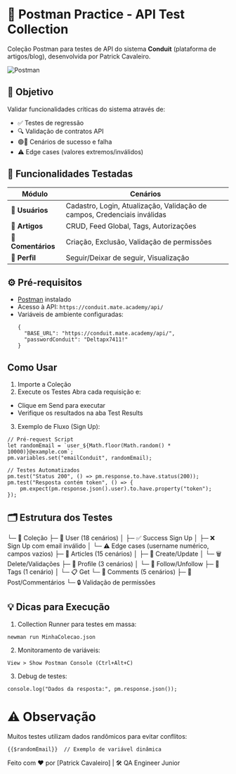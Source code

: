 # 🚀 Postman Practice - API Test Collection

Coleção Postman para testes de API do sistema **Conduit** (plataforma de artigos/blog), desenvolvida por Patrick Cavaleiro.

![Postman](https://img.shields.io/badge/Postman-FF6C37?style=for-the-badge&logo=postman&logoColor=white)

## 📌 Objetivo

Validar funcionalidades críticas do sistema através de:
- ✅ Testes de regressão
- 🔍 Validação de contratos API
- 🟢🔴 Cenários de sucesso e falha
- ⚠️ Edge cases (valores extremos/inválidos)

## 🧩 Funcionalidades Testadas

| Módulo       | Cenários                                                                 |
|--------------|--------------------------------------------------------------------------|
| **👤 Usuários** | Cadastro, Login, Atualização, Validação de campos, Credenciais inválidas|
| **📝 Artigos**  | CRUD, Feed Global, Tags, Autorizações                                    |
| **💬 Comentários**| Criação, Exclusão, Validação de permissões                             |
| **👥 Perfil**   | Seguir/Deixar de seguir, Visualização                                   |

## ⚙️ Pré-requisitos

- [Postman](https://www.postman.com/downloads/) instalado
- Acesso à API: `https://conduit.mate.academy/api/`
- Variáveis de ambiente configuradas:
  ```
  {
    "BASE_URL": "https://conduit.mate.academy/api/",
    "passwordConduit": "Deltapx7411!"
  }
  ```

## Como Usar

1. Importe a Coleção
2. Execute os Testes
  Abra cada requisição e:
  - Clique em Send para executar
  - Verifique os resultados na aba Test Results

3. Exemplo de Fluxo (Sign Up):
```
// Pré-request Script
let randomEmail = `user_${Math.floor(Math.random() * 10000)}@example.com`;
pm.variables.set("emailConduit", randomEmail);

// Testes Automatizados
pm.test("Status 200", () => pm.response.to.have.status(200));
pm.test("Resposta contém token", () => {
    pm.expect(pm.response.json().user).to.have.property("token");
});
```

## 🗂️ Estrutura dos Testes

└─ 📂 Coleção
   ├─ 📂 User (18 cenários)
   │  ├─ ✅ Success Sign Up
   │  ├─ ❌ Sign Up com email inválido
   │  └─ ⚠️ Edge cases (username numérico, campos vazios)
   ├─ 📂 Articles (15 cenários)
   │  ├─ 📝 Create/Update
   │  └─ 🗑️ Delete/Validações
   ├─ 📂 Profile (3 cenários)
   │  └─ 📝 Follow/Unfollow
   ├─ 📂 Tags (1 cenário)
   │  └─ 📋 Get
   └─ 📂 Comments (5 cenários)
      ├─ 💬 Post/Commentários
      └─ 🔒 Validação de permissões

## 💡 Dicas para Execução

1. Collection Runner para testes em massa:
```
newman run MinhaColecao.json
```

2. Monitoramento de variáveis:
```
View > Show Postman Console (Ctrl+Alt+C)
```

3. Debug de testes:
```
console.log("Dados da resposta:", pm.response.json());
```

# ⚠️ Observação
Muitos testes utilizam dados randômicos para evitar conflitos:
```
{{$randomEmail}}  // Exemplo de variável dinâmica
```

Feito com ❤️ por [Patrick Cavaleiro] | 🛠️ QA Engineer Junior
